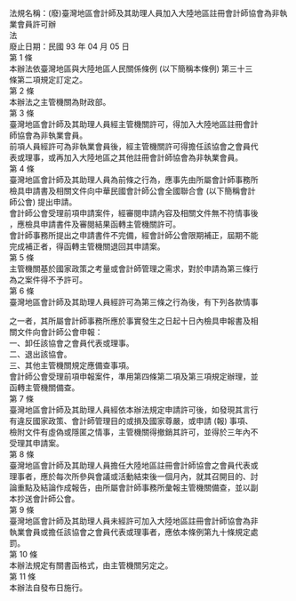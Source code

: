 法規名稱：(廢)臺灣地區會計師及其助理人員加入大陸地區註冊會計師協會為非執業會員許可辦  
法  
廢止日期：民國 93 年 04 月 05 日  
第 1 條  
本辦法依臺灣地區與大陸地區人民關係條例 (以下簡稱本條例) 第三十三  
條第二項規定訂定之。  
第 2 條  
本辦法之主管機關為財政部。  
第 3 條  
臺灣地區會計師及其助理人員經主管機關許可，得加入大陸地區註冊會計  
師協會為非執業會員。  
前項人員經許可為非執業會員後，經主管機關許可得擔任該協會之會員代  
表或理事，或再加入大陸地區之其他註冊會計師協會為非執業會員。  
第 4 條  
臺灣地區會計師及其助理人員為前條之行為，應事先由所屬會計師事務所  
檢具申請書及相關文件向中華民國會計師公會全國聯合會 (以下簡稱會計  
師公會) 提出申請。  
會計師公會受理前項申請案件，經審閱申請內容及相關文件無不符情事後  
，應檢具申請書件及審閱結果函轉主管機關許可。  
會計師事務所提出之申請書件不完備，經會計師公會限期補正，屆期不能  
完成補正者，得函轉主管機關退回其申請案。  
第 5 條  
主管機關基於國家政策之考量或會計師管理之需求，對於申請為第三條行  
為之案件得不予許可。  
第 6 條  
臺灣地區會計師及其助理人員經許可為第三條之行為後，有下列各款情事  


之一者，其所屬會計師事務所應於事實發生之日起十日內檢具申報書及相  
關文件向會計師公會申報：  
一、卸任該協會之會員代表或理事。  
二、退出該協會。  
三、其他主管機關規定應備查事項。  
會計師公會受理前項申報案件，準用第四條第二項及第三項規定辦理，並  
函轉主管機關備查。  
第 7 條  
臺灣地區會計師及其助理人員經依本辦法規定申請許可後，如發現其言行  
有違反國家政策、會計師管理目的或損及國家尊嚴，或申請 (報) 事項、  
檢附文件有虛偽或隱匿之情事，主管機關得撤銷其許可，並得於三年內不  
受理其申請案。  
第 8 條  
臺灣地區會計師及其助理人員擔任大陸地區註冊會計師協會之會員代表或  
理事者，應於每次所參與會議或活動結束後一個月內，就其召開目的、討  
論重點及結論作成報告，由所屬會計師事務所彙報主管機關備查，並以副  
本抄送會計師公會。  
第 9 條  
臺灣地區會計師及其助理人員未經許可加入大陸地區註冊會計師協會為非  
執業會員或擔任該協會之會員代表或理事者，應依本條例第九十條規定處  
罰。  
第 10 條  
本辦法規定有關書函格式，由主管機關另定之。  
第 11 條  
本辦法自發布日施行。  


